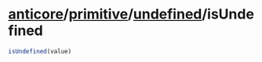 # [anticore](../../../#reference)/[primitive](../../#reference)/[undefined](../#reference)/<a name="reference">isUndefined</a>

```js
isUndefined(value)
```